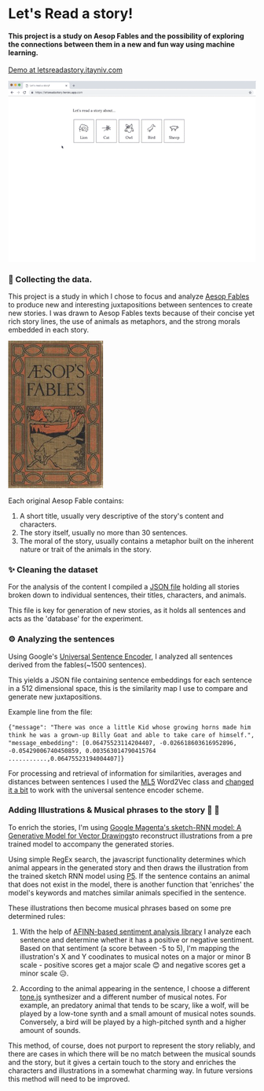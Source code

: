 # Let's Read a story!

#### This project is a study on Aesop Fables and the possibility of exploring the connections between them in a new and fun way using machine learning.

[Demo at letsreadastory.itayniv.com](http://letsreadastory.itayniv.com)

<kbd>![Aesop Fables for kids](./public/images/astoryaboutabird.gif)</kbd>

### 📜 Collecting the data.

This project is a study in which I chose to focus and analyze [Aesop Fables](http://www.gutenberg.org/files/49010/49010-0.txt) to produce new and interesting juxtapositions between sentences to create new stories. I was drawn to Aesop Fables texts because of their concise yet rich story lines, the use of animals as metaphors, and the strong morals embedded in each story.

![Aesop Fables for kids](./images/fables.jpg)

Each original Aesop Fable contains:

1. A short title, usually very descriptive of the story's content and characters.
2. The story itself, usually no more than 30 sentences.
3. The moral of the story, usually contains a metaphor built on the inherent nature or trait of the animals in the story.     

### ✨ Cleaning the dataset

For the analysis of the content I compiled a [JSON file](https://github.com/itayniv/aesop-fables-stories/blob/master/public/aesopFables.json) holding all stories broken down to individual sentences, their titles, characters, and animals.

This file is key for generation of new stories, as it holds all sentences and acts as the 'database' for the experiment.

### ⚙️ Analyzing the sentences

Using Google's [Universal Sentence Encoder](https://colab.research.google.com/github/tensorflow/hub/blob/master/examples/colab/semantic_similarity_with_tf_hub_universal_encoder.ipynb), I analyzed all sentences derived from the fables(~1500 sentences).

This yields a JSON file containing sentence embeddings for each sentence in a 512 dimensional space, this is the similarity map I use to compare and generate new juxtapositions.

Example line from the file:

```
{"message": "There was once a little Kid whose growing horns made him think he was a grown-up Billy Goat and able to take care of himself.", "message_embedding": [0.06475523114204407, -0.026618603616952896, -0.05429006740450859, 0.003563014790415764 ...........,0.06475523194004407]}
```


For processing and retrieval of information for similarities, averages and distances between sentences I used the [ML5](https://github.com/ml5js/ml5-library/blob/master/src/Word2vec/index.js) Word2Vec class and [changed it a bit](https://github.com/itayniv/aesop-fables-stories/blob/master/sentence2vec.js) to work with the universal sentence encoder scheme.


###  Adding Illustrations  &  Musical phrases to the story  🎨 🎵

To enrich the stories, I'm using [Google Magenta's sketch-RNN model: A Generative Model for Vector Drawings](https://github.com/tensorflow/magenta/tree/master/magenta/models/sketch_rnn)to reconstruct illustrations from a pre trained model to accompany the generated stories.

Using simple RegEx search, the javascript functionality determines which animal appears in the generated story and then draws the illustration from the trained sketch RNN model using [P5](https://p5js.org/). If the sentence contains an animal that does not exist in the model, there is another function that 'enriches' the model's keywords and matches similar animals specified in the sentence.

These illustrations then become musical phrases based on some pre determined rules:

1. With the help of [AFINN-based sentiment analysis library](https://www.npmjs.com/package/sentiment) I analyze each sentence and determine whether it has a positive or negative sentiment. Based on that sentiment (a score between -5 to 5), I'm mapping the illustration's X and Y coodinates to musical notes on a major or minor B scale - positive scores get a major scale 😊 and negative scores get a minor scale 😥.

2. According to the animal appearing in the sentence, I choose a different [tone.js](https://tonejs.github.io/) synthesizer and a different number of musical notes. For example, an predatory animal that tends to be scary, like a wolf, will be played by a low-tone synth and a small amount of musical notes sounds. Conversely, a bird will be played by a high-pitched synth and a higher amount of sounds.

This method, of course, does not purport to represent the story reliably, and there are cases in which there will be no match between the musical sounds and the story, but it gives a certain touch to the story and enriches the characters and illustrations in a somewhat charming way. In future versions this method will need to be improved.
